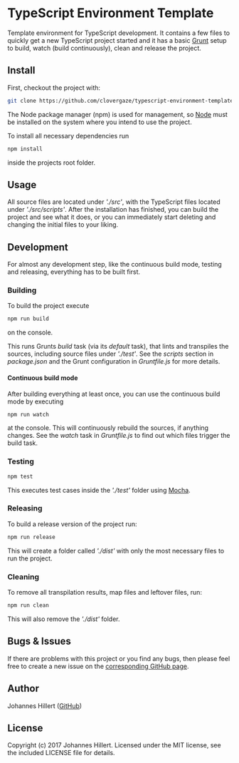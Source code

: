 # TypeScript Environment Template

Template environment for TypeScript development. It contains a few files to quickly get a new TypeScript project started and it has a basic [Grunt](https://gruntjs.com/) setup to build, watch (build continuously), clean and release the project.

## Install
First, checkout the project with:

~~~bash
git clone https://github.com/clovergaze/typescript-environment-template
~~~

The Node package manager (npm) is used for management, so [Node](https://nodejs.org/) must be installed on the system where you intend to use the project.

To install all necessary dependencies run

~~~bash
npm install
~~~

inside the projects root folder.

## Usage
All source files are located under _'./src'_, with the TypeScript files located under _'./src/scripts'_. After the installation has finished, you can build the project and see what it does, or you can immediately start deleting and changing the initial files to your liking.

## Development
For almost any development step, like the continuous build mode, testing and releasing, everything has to be built first.

### Building
To build the project execute

~~~bash
npm run build
~~~

on the console. 

This runs Grunts _build_ task (via its _default_ task), that lints and transpiles the sources, including source files under _'./test'_. See the _scripts_ section in _package.json_ and the Grunt configuration in _Gruntfile.js_ for more details.

#### Continuous build mode
After building everything at least once, you can use the continuous build mode by executing

~~~bash
npm run watch
~~~

at the console. This will continuously rebuild the sources, if anything changes. See the _watch_ task in _Gruntfile.js_ to find out which files trigger the build task.

### Testing

~~~bash
npm test
~~~

This executes test cases inside the _'./test'_ folder using [Mocha](http://mochajs.org/).

### Releasing
To build a release version of the project run:

~~~bash
npm run release
~~~

This will create a folder called _'./dist'_ with only the most necessary files to run the project.

### Cleaning
To remove all transpilation results, map files and leftover files, run:

~~~bash
npm run clean
~~~

This will also remove the _'./dist'_ folder.

## Bugs & Issues
If there are problems with this project or you find any bugs, then please feel free to create a new issue on the
[corresponding GitHub page](https://github.com/clovergaze/typescript-environment-template/issues).

## Author
Johannes Hillert ([GitHub](https://github.com/clovergaze))

## License
Copyright (c) 2017 Johannes Hillert. Licensed under the MIT license, see the included LICENSE file for details.